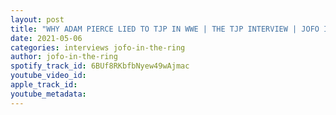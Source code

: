 ```yaml
---
layout: post
title: "WHY ADAM PIERCE LIED TO TJP IN WWE | THE TJP INTERVIEW | JOFO IN THE RING #53"
date: 2021-05-06
categories: interviews jofo-in-the-ring
author: jofo-in-the-ring
spotify_track_id: 6BUf8RKbfbNyew49wAjmac
youtube_video_id: 
apple_track_id: 
youtube_metadata: 
---
```

